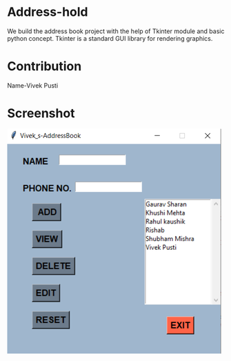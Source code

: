 # Address-hold
We build the address book project with the help of Tkinter module and basic python concept.  Tkinter is a standard GUI library for rendering graphics.


# Contribution
Name-Vivek Pusti


# Screenshot
![](capture.PNG)

